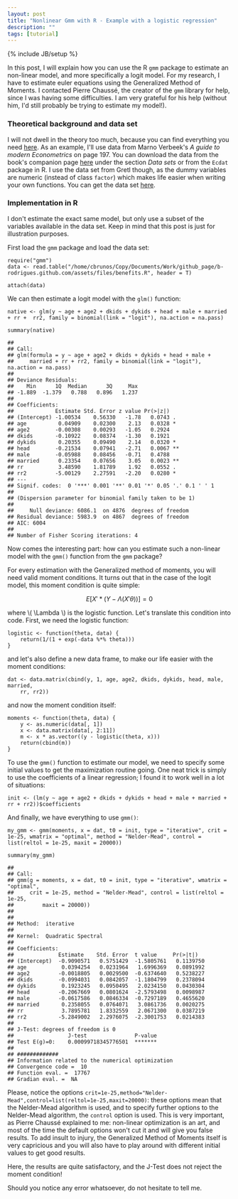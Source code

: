 ```yaml
---
layout: post
title: "Nonlinear Gmm with R - Example with a logistic regression"
description: ""
tags: [tutorial]
---
```

{% include JB/setup %}

<head>
<meta http-equiv="Content-Type" content="text/html; charset=utf-8"/>

<!-- MathJax scripts -->
<script type="text/javascript" src="https://c328740.ssl.cf1.rackcdn.com/mathjax/2.0-latest/MathJax.js?config=TeX-AMS-MML_HTMLorMML">
</script>

</head>


<body>
<p>In this post, I will explain how you can use the R <code>gmm</code> package to estimate an non-linear model, and more specifically a logit model. For my research, I have to estimate euler equations using the Generalized Method of Moments. I contacted Pierre Chaussé, the creator of the <code>gmm</code> library for help, since I was having some difficulties. I am very grateful for his help (without him, I&#39;d still probably be trying to estimate my model!).</p>

<h3>Theoretical background and data set</h3>

<p>I will not dwell in the theory too much, because you can find everything you need <a href="https://en.wikipedia.org/wiki/Generalized_method_of_moments">here</a>. As an example, I&#39;ll use data from Marno Verbeek&#39;s <em>A guide to modern Econometrics</em> on page 197. You can download the data from the book&#39;s companion page <a href="http://www.econ.kuleuven.ac.be/gme/">here</a> under the section <em>Data sets</em> or from the <code>Ecdat</code> package in R. I use the data set from Gretl though, as the dummy variables are numeric (instead of class <code>factor</code>) which makes life easier when writing your own functions. You can get the data set <a href="/assets/files/benefits.R">here</a>. </p>

<h3>Implementation in R</h3>

<p>I don&#39;t estimate the exact same model, but only use a subset of the variables available in the data set. Keep in mind that this post is just for illustration purposes.</p>

<p>First load the <code>gmm</code> package and load the data set:</p>

<pre><code class="r">require(&quot;gmm&quot;)
data &lt;- read.table(&quot;/home/cbrunos/Copy/Documents/Work/github_page/b-rodrigues.github.com/assets/files/benefits.R&quot;, header = T)

attach(data)
</code></pre>

<p>We can then estimate a logit model with the <code>glm()</code> function:</p>

<pre><code class="r">native &lt;- glm(y ~ age + age2 + dkids + dykids + head + male + married + rr +  rr2, family = binomial(link = &quot;logit&quot;), na.action = na.pass)

summary(native)
</code></pre>

<pre><code>## 
## Call:
## glm(formula = y ~ age + age2 + dkids + dykids + head + male + 
##     married + rr + rr2, family = binomial(link = &quot;logit&quot;), na.action = na.pass)
## 
## Deviance Residuals: 
##    Min      1Q  Median      3Q     Max  
## -1.889  -1.379   0.788   0.896   1.237  
## 
## Coefficients:
##             Estimate Std. Error z value Pr(&gt;|z|)   
## (Intercept) -1.00534    0.56330   -1.78   0.0743 . 
## age          0.04909    0.02300    2.13   0.0328 * 
## age2        -0.00308    0.00293   -1.05   0.2924   
## dkids       -0.10922    0.08374   -1.30   0.1921   
## dykids       0.20355    0.09490    2.14   0.0320 * 
## head        -0.21534    0.07941   -2.71   0.0067 **
## male        -0.05988    0.08456   -0.71   0.4788   
## married      0.23354    0.07656    3.05   0.0023 **
## rr           3.48590    1.81789    1.92   0.0552 . 
## rr2         -5.00129    2.27591   -2.20   0.0280 * 
## ---
## Signif. codes:  0 &#39;***&#39; 0.001 &#39;**&#39; 0.01 &#39;*&#39; 0.05 &#39;.&#39; 0.1 &#39; &#39; 1
## 
## (Dispersion parameter for binomial family taken to be 1)
## 
##     Null deviance: 6086.1  on 4876  degrees of freedom
## Residual deviance: 5983.9  on 4867  degrees of freedom
## AIC: 6004
## 
## Number of Fisher Scoring iterations: 4
</code></pre>

<p>Now comes the interesting part: how can you estimate such a non-linear model with the <code>gmm()</code> function from the <code>gmm</code> package? </p>

<p>For every estimation with the Generalized method of moments, you will need valid moment conditions. It turns out that in the case of the logit model, this moment condition is quite simple:</p>

$$ 
E[X' * (Y-\Lambda(X'\theta))] = 0
$$

<p>where \( \Lambda \) is the logistic function. Let&#39;s translate this condition into code. First, we need the logistic function:</p>

<pre><code class="r">logistic &lt;- function(theta, data) {
    return(1/(1 + exp(-data %*% theta)))
}
</code></pre>

<p>and let&#39;s also define a new data frame, to make our life easier with the moment conditions:</p>

<pre><code class="r">dat &lt;- data.matrix(cbind(y, 1, age, age2, dkids, dykids, head, male, married, 
    rr, rr2))
</code></pre>

<p>and now the moment condition itself:</p>

<pre><code class="r">moments &lt;- function(theta, data) {
    y &lt;- as.numeric(data[, 1])
    x &lt;- data.matrix(data[, 2:11])
    m &lt;- x * as.vector((y - logistic(theta, x)))
    return(cbind(m))
}
</code></pre>

<p>To use the <code>gmm()</code> function to estimate our model, we need to specify some initial values to get the maximization routine going. One neat trick is simply to use the coefficients of a linear regression; I found it to work well in a lot of situations:</p>

<pre><code class="r">init &lt;- (lm(y ~ age + age2 + dkids + dykids + head + male + married + rr + rr2))$coefficients
</code></pre>

<p>And finally, we have everything to use <code>gmm()</code>:</p>

<pre><code class="r">my_gmm &lt;- gmm(moments, x = dat, t0 = init, type = &quot;iterative&quot;, crit = 1e-25, wmatrix = &quot;optimal&quot;, method = &quot;Nelder-Mead&quot;, control = list(reltol = 1e-25, maxit = 20000))

summary(my_gmm)
</code></pre>

<pre><code>## 
## Call:
## gmm(g = moments, x = dat, t0 = init, type = &quot;iterative&quot;, wmatrix = &quot;optimal&quot;, 
##     crit = 1e-25, method = &quot;Nelder-Mead&quot;, control = list(reltol = 1e-25, 
##         maxit = 20000))
## 
## 
## Method:  iterative 
## 
## Kernel:  Quadratic Spectral
## 
## Coefficients:
##              Estimate    Std. Error  t value     Pr(&gt;|t|)  
## (Intercept)  -0.9090571   0.5751429  -1.5805761   0.1139750
## age           0.0394254   0.0231964   1.6996369   0.0891992
## age2         -0.0018805   0.0029500  -0.6374640   0.5238227
## dkids        -0.0994031   0.0842057  -1.1804799   0.2378094
## dykids        0.1923245   0.0950495   2.0234150   0.0430304
## head         -0.2067669   0.0801624  -2.5793498   0.0098987
## male         -0.0617586   0.0846334  -0.7297189   0.4655620
## married       0.2358055   0.0764071   3.0861736   0.0020275
## rr            3.7895781   1.8332559   2.0671300   0.0387219
## rr2          -5.2849002   2.2976075  -2.3001753   0.0214383
## 
## J-Test: degrees of freedom is 0 
##                 J-test               P-value            
## Test E(g)=0:    0.00099718345776501  *******            
## 
## #############
## Information related to the numerical optimization
## Convergence code =  10 
## Function eval. =  17767 
## Gradian eval. =  NA
</code></pre>

<p>Please, notice the options <code>crit=1e-25,method=&quot;Nelder-Mead&quot;,control=list(reltol=1e-25,maxit=20000)</code>: these options mean that the Nelder-Mead algorithm is used, and to specify further options to the Nelder-Mead algorithm, the <code>control</code> option is used. This is very important, as Pierre Chaussé explained to me: non-linear optimization is an art, and most of the time the default options won&#39;t cut it and will give you false results. To add insult to injury, the Generalized Method of Moments itself is very capricious and you will also have to play around with different initial values to get good results.  </p>

<p>Here, the results are quite satisfactory, and the J-Test does not reject the moment condition!</p>

<p>Should you notice any error whatsoever, do not hesitate to tell me.</p>

</body>



